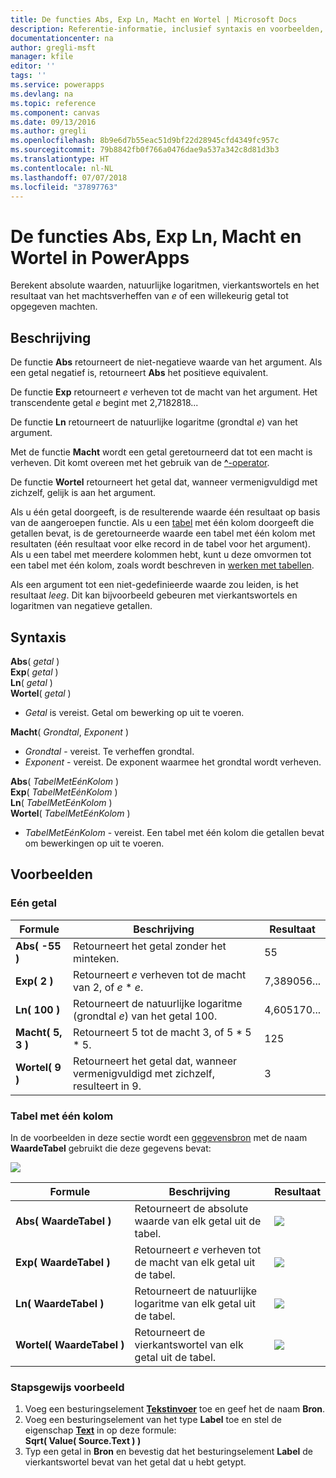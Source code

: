 ```yaml
---
title: De functies Abs, Exp Ln, Macht en Wortel | Microsoft Docs
description: Referentie-informatie, inclusief syntaxis en voorbeelden, voor de functies Abs, Wortel en andere functies in PowerApps
documentationcenter: na
author: gregli-msft
manager: kfile
editor: ''
tags: ''
ms.service: powerapps
ms.devlang: na
ms.topic: reference
ms.component: canvas
ms.date: 09/13/2016
ms.author: gregli
ms.openlocfilehash: 8b9e6d7b55eac51d9bf22d28945cfd4349fc957c
ms.sourcegitcommit: 79b8842fb0f766a0476dae9a537a342c8d81d3b3
ms.translationtype: HT
ms.contentlocale: nl-NL
ms.lasthandoff: 07/07/2018
ms.locfileid: "37897763"
---
```

# <a name="abs-exp-ln-power-and-sqrt-functions-in-powerapps"></a>De functies Abs, Exp Ln, Macht en Wortel in PowerApps
Berekent absolute waarden, natuurlijke logaritmen, vierkantswortels en het resultaat van het machtsverheffen van *e* of een willekeurig getal tot opgegeven machten.

## <a name="description"></a>Beschrijving
De functie **Abs** retourneert de niet-negatieve waarde van het argument. Als een getal negatief is, retourneert **Abs** het positieve equivalent.

De functie **Exp** retourneert *e* verheven tot de macht van het argument.  Het transcendente getal *e* begint met 2,7182818...

De functie **Ln** retourneert de natuurlijke logaritme (grondtal *e*) van het argument.

Met de functie **Macht** wordt een getal geretourneerd dat tot een macht is verheven.  Dit komt overeen met het gebruik van de [**^**-operator](operators.md).

De functie **Wortel** retourneert het getal dat, wanneer vermenigvuldigd met zichzelf, gelijk is aan het argument.

Als u één getal doorgeeft, is de resulterende waarde één resultaat op basis van de aangeroepen functie.  Als u een [tabel](../working-with-tables.md) met één kolom doorgeeft die getallen bevat, is de geretourneerde waarde een tabel met één kolom met resultaten (één resultaat voor elke record in de tabel voor het argument). Als u een tabel met meerdere kolommen hebt, kunt u deze omvormen tot een tabel met één kolom, zoals wordt beschreven in [werken met tabellen](../working-with-tables.md).  

Als een argument tot een niet-gedefinieerde waarde zou leiden, is het resultaat *leeg*.  Dit kan bijvoorbeeld gebeuren met vierkantswortels en logaritmen van negatieve getallen.

## <a name="syntax"></a>Syntaxis
**Abs**( *getal* )<br>**Exp**( *getal* )<br>**Ln**( *getal* )<br>**Wortel**( *getal* )

* *Getal* is vereist. Getal om bewerking op uit te voeren.

**Macht**( *Grondtal*, *Exponent* )

* *Grondtal* - vereist. Te verheffen grondtal.
* *Exponent* - vereist. De exponent waarmee het grondtal wordt verheven.

**Abs**( *TabelMetEénKolom* )<br>**Exp**( *TabelMetEénKolom* )<br>**Ln**( *TabelMetEénKolom* )<br>**Wortel**( *TabelMetEénKolom* )

* *TabelMetEénKolom* - vereist. Een tabel met één kolom die getallen bevat om bewerkingen op uit te voeren.

## <a name="examples"></a>Voorbeelden
### <a name="single-number"></a>Eén getal

| Formule | Beschrijving | Resultaat |
| --- | --- | --- |
| **Abs( -55 )** |Retourneert het getal zonder het minteken. |55 |
| **Exp( 2 )** |Retourneert *e* verheven tot de macht van 2, of *e* \* *e*. |7,389056... |
| **Ln( 100 )** |Retourneert de natuurlijke logaritme (grondtal *e*) van het getal 100. |4,605170... |
| **Macht( 5, 3 )** |Retourneert 5 tot de macht 3, of 5 \* 5 \* 5. |125 |
| **Wortel( 9 )** |Retourneert het getal dat, wanneer vermenigvuldigd met zichzelf, resulteert in 9. |3 |

### <a name="single-column-table"></a>Tabel met één kolom
In de voorbeelden in deze sectie wordt een [gegevensbron](../working-with-data-sources.md) met de naam **WaardeTabel** gebruikt die deze gegevens bevat:

![](media/function-numericals/values.png)

| Formule | Beschrijving | Resultaat |
| --- | --- | --- |
| **Abs(&nbsp;WaardeTabel&nbsp;)** |Retourneert de absolute waarde van elk getal uit de tabel. |<style> img { max-width: none } </style> ![](media/function-numericals/values-abs.png) |
| **Exp(&nbsp;WaardeTabel&nbsp;)** |Retourneert *e* verheven tot de macht van elk getal uit de tabel. |<style> img { max-width: none } </style> ![](media/function-numericals/values-exp.png) |
| **Ln(&nbsp;WaardeTabel&nbsp;)** |Retourneert de natuurlijke logaritme van elk getal uit de tabel. |<style> img { max-width: none } </style> ![](media/function-numericals/values-ln.png) |
| **Wortel(&nbsp;WaardeTabel&nbsp;)** |Retourneert de vierkantswortel van elk getal uit de tabel. |![](media/function-numericals/values-sqrt.png) |

### <a name="step-by-step-example"></a>Stapsgewijs voorbeeld
1. Voeg een besturingselement **[Tekstinvoer](../controls/control-text-input.md)** toe en geef het de naam **Bron**.
2. Voeg een besturingselement van het type **Label** toe en stel de eigenschap **[Text](../controls/properties-core.md)** in op deze formule:
   <br>
   **Sqrt( Value( Source.Text ) )**
3. Typ een getal in **Bron** en bevestig dat het besturingselement **Label** de vierkantswortel bevat van het getal dat u hebt getypt.

